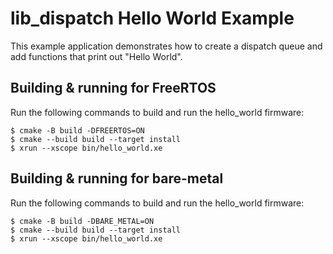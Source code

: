 # lib_dispatch Hello World Example

This example application demonstrates how to create a dispatch queue and add functions that print out "Hello World".

## Building & running for FreeRTOS

Run the following commands to build and run the hello_world firmware:

    $ cmake -B build -DFREERTOS=ON
    $ cmake --build build --target install
    $ xrun --xscope bin/hello_world.xe

## Building & running for bare-metal

Run the following commands to build and run the hello_world firmware:

    $ cmake -B build -DBARE_METAL=ON
    $ cmake --build build --target install
    $ xrun --xscope bin/hello_world.xe
